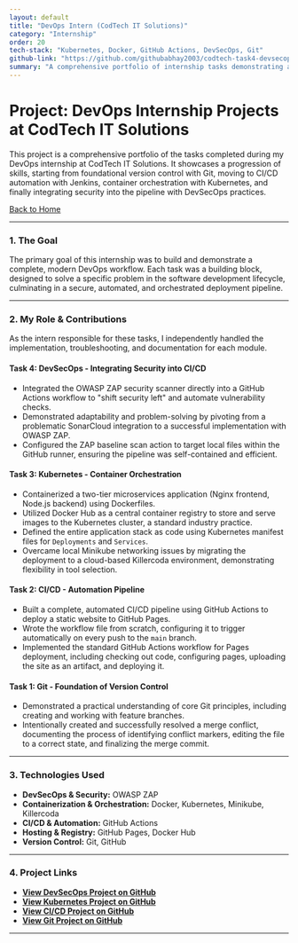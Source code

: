 ```yaml
---
layout: default
title: "DevOps Intern (CodTech IT Solutions)"
category: "Internship"
order: 20
tech-stack: "Kubernetes, Docker, GitHub Actions, DevSecOps, Git"
github-link: "https://github.com/githubabhay2003/codtech-task4-devsecops"
summary: "A comprehensive portfolio of internship tasks demonstrating a progression of DevOps skills from Git and CI/CD to Kubernetes and DevSecOps."
---
```


# Project: DevOps Internship Projects at CodTech IT Solutions

This project is a comprehensive portfolio of the tasks completed during my DevOps internship at CodTech IT Solutions. It showcases a progression of skills, starting from foundational version control with Git, moving to CI/CD automation with Jenkins, container orchestration with Kubernetes, and finally integrating security into the pipeline with DevSecOps practices.

[Back to Home](./index.md)

---

### 1. The Goal

The primary goal of this internship was to build and demonstrate a complete, modern DevOps workflow. Each task was a building block, designed to solve a specific problem in the software development lifecycle, culminating in a secure, automated, and orchestrated deployment pipeline.

---

### 2. My Role & Contributions

As the intern responsible for these tasks, I independently handled the implementation, troubleshooting, and documentation for each module.

#### Task 4: DevSecOps - Integrating Security into CI/CD
* Integrated the OWASP ZAP security scanner directly into a GitHub Actions workflow to "shift security left" and automate vulnerability checks.
* Demonstrated adaptability and problem-solving by pivoting from a problematic SonarCloud integration to a successful implementation with OWASP ZAP.
* Configured the ZAP baseline scan action to target local files within the GitHub runner, ensuring the pipeline was self-contained and efficient.

#### Task 3: Kubernetes - Container Orchestration
* Containerized a two-tier microservices application (Nginx frontend, Node.js backend) using Dockerfiles.
* Utilized Docker Hub as a central container registry to store and serve images to the Kubernetes cluster, a standard industry practice.
* Defined the entire application stack as code using Kubernetes manifest files for `Deployments` and `Services`.
* Overcame local Minikube networking issues by migrating the deployment to a cloud-based Killercoda environment, demonstrating flexibility in tool selection.

#### Task 2: CI/CD - Automation Pipeline
* Built a complete, automated CI/CD pipeline using GitHub Actions to deploy a static website to GitHub Pages.
* Wrote the workflow file from scratch, configuring it to trigger automatically on every push to the `main` branch.
* Implemented the standard GitHub Actions workflow for Pages deployment, including checking out code, configuring pages, uploading the site as an artifact, and deploying it.

#### Task 1: Git - Foundation of Version Control
* Demonstrated a practical understanding of core Git principles, including creating and working with feature branches.
* Intentionally created and successfully resolved a merge conflict, documenting the process of identifying conflict markers, editing the file to a correct state, and finalizing the merge commit.

---

### 3. Technologies Used

* **DevSecOps & Security:** OWASP ZAP
* **Containerization & Orchestration:** Docker, Kubernetes, Minikube, Killercoda
* **CI/CD & Automation:** GitHub Actions
* **Hosting & Registry:** GitHub Pages, Docker Hub
* **Version Control:** Git, GitHub

---

### 4. Project Links

* **<a href="https://github.com/githubabhay2003/codtech-task4-devsecops" target="_blank" rel="noopener noreferrer">View DevSecOps Project on GitHub</a>**
* **<a href="https://github.com/githubabhay2003/codtech-task3-kubernetes" target="_blank" rel="noopener noreferrer">View Kubernetes Project on GitHub</a>**
* **<a href="https://github.com/githubabhay2003/codtech-task2-cicd" target="_blank" rel="noopener noreferrer">View CI/CD Project on GitHub</a>**
* **<a href="https://github.com/githubabhay2003/codtech-task1-git" target="_blank" rel="noopener noreferrer">View Git Project on GitHub</a>**

---
